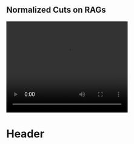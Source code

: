 Normalized Cuts on RAGs
-----------------------

<video width="320" height="240" controls>
  <source src="https://dl.dropboxusercontent.com/u/74846509/colors.webm">
  Video
</video> 
<h1> Header </h2>